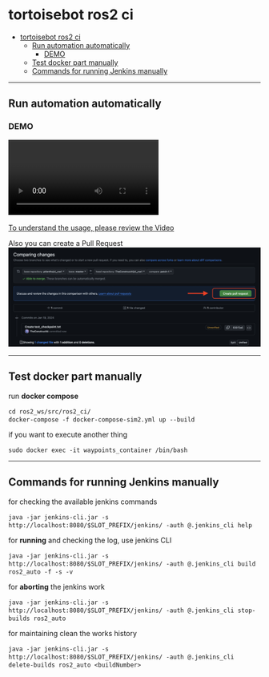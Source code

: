 # tortoisebot ros2 ci

- [tortoisebot ros2 ci](#tortoisebot-ros2-ci)
  - [Run automation automatically](#run-automation-automatically)
    - [DEMO](#demo)
  - [Test docker part manually](#test-docker-part-manually)
  - [Commands for running Jenkins manually](#commands-for-running-jenkins-manually)

-------------------------------------------------

## Run automation automatically
### DEMO
<video controls>
  <source src="pictures/ros2-demo.mp4" type="video/mp4">
</video>

[To understand the usage, please review the Video](pictures/ros2-demo.mp4)

Also you can create a Pull Request
![alt text](pictures/create-pr.png)

-------------------------------------------------

## Test docker part manually
run **docker compose**
```
cd ros2_ws/src/ros2_ci/
docker-compose -f docker-compose-sim2.yml up --build
```
if you want to execute another thing
```
sudo docker exec -it waypoints_container /bin/bash
```

-------------------------------------------------

## Commands for running Jenkins manually
for checking the available jenkins commands 
```
java -jar jenkins-cli.jar -s http://localhost:8080/$SLOT_PREFIX/jenkins/ -auth @.jenkins_cli help
```
for **running** and checking the log, use jenkins CLI
```
java -jar jenkins-cli.jar -s http://localhost:8080/$SLOT_PREFIX/jenkins/ -auth @.jenkins_cli build ros2_auto -f -s -v
```
for **aborting** the jenkins work
```
java -jar jenkins-cli.jar -s http://localhost:8080/$SLOT_PREFIX/jenkins/ -auth @.jenkins_cli stop-builds ros2_auto
```
for maintaining clean the works history
```
java -jar jenkins-cli.jar -s http://localhost:8080/$SLOT_PREFIX/jenkins/ -auth @.jenkins_cli delete-builds ros2_auto <buildNumber>
```

